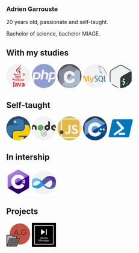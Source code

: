 ### Adrien Garrouste

20 years old, passionate and self-taught.  

Bachelor of science, bachelor MIAGE.  

## With my studies

![Alt text](images/java.png?raw=true "Java")
![Alt text](images/php.png?raw=true "PHP")
![Alt text](images/c.png?raw=true "C")
![Alt text](images/mysql.png?raw=true "MySQL")
![Alt text](images/gnu-bash.png?raw=true "Bash")

## Self-taught

![Alt text](images/python.png?raw=true "Python")
![Alt text](images/nodejs.png?raw=true "NodeJS")
![Alt text](images/javascript.png?raw=true "JS")
![Alt text](images/cpp.png?raw=true "C++")
![Alt text](images/powershell.png?raw=true "Powershell")

## In intership

![Alt text](images/cs.png?raw=true "C#")
![Alt text](images/visual-basic.png?raw=true "VB")

## Projects

<a href="https://1irda.alwaysdata.net/"><img width="64" height ="64" src="images/perso.png"></a>
<a href="https://seriesmanager.alwaysdata.net/"><img width="64" height ="64" src="images/seriesmanager.png"></a>